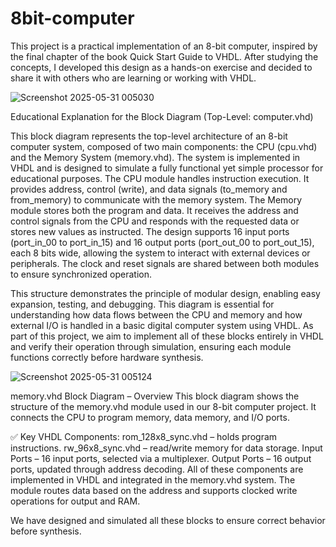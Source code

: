 # 8bit-computer
This project is a practical implementation of an 8-bit computer, inspired by the final chapter of the book Quick Start Guide to VHDL. After studying the concepts, I developed this design as a hands-on exercise and decided to share it with others who are learning or working with VHDL.


    

![Screenshot 2025-05-31 005030](https://github.com/user-attachments/assets/be4064cc-9944-4cc8-a316-74548bacc422)



Educational Explanation for the Block Diagram (Top-Level: computer.vhd)

This block diagram represents the top-level architecture of an 8-bit computer system, composed of two main components: the CPU (cpu.vhd) and the Memory System (memory.vhd). The system is implemented in VHDL and is designed to simulate a fully functional yet simple processor for educational purposes.
The CPU module handles instruction execution. It provides address, control (write), and data signals (to_memory and from_memory) to communicate with the memory system.
The Memory module stores both the program and data. It receives the address and control signals from the CPU and responds with the requested data or stores new values as instructed.
The design supports 16 input ports (port_in_00 to port_in_15) and 16 output ports (port_out_00 to port_out_15), each 8 bits wide, allowing the system to interact with external devices or peripherals.
The clock and reset signals are shared between both modules to ensure synchronized operation.

This structure demonstrates the principle of modular design, enabling easy expansion, testing, and debugging.
This diagram is essential for understanding how data flows between the CPU and memory and how external I/O is handled in a basic digital computer system using VHDL.
As part of this project, we aim to implement all of these blocks entirely in VHDL and verify their operation through simulation, ensuring each module functions correctly before hardware synthesis.








![Screenshot 2025-05-31 005124](https://github.com/user-attachments/assets/7c672d19-f740-4d2d-95fb-259fa445a11a)




memory.vhd Block Diagram – Overview
This block diagram shows the structure of the memory.vhd module used in our 8-bit computer project. It connects the CPU to program memory, data memory, and I/O ports.

✅ Key VHDL Components:
rom_128x8_sync.vhd – holds program instructions.
rw_96x8_sync.vhd – read/write memory for data storage.
Input Ports – 16 input ports, selected via a multiplexer.
Output Ports – 16 output ports, updated through address decoding.
All of these components are implemented in VHDL and integrated in the memory.vhd system. The module routes data based on the address and supports clocked write operations for output and RAM.

We have designed and simulated all these blocks to ensure correct behavior before synthesis.




